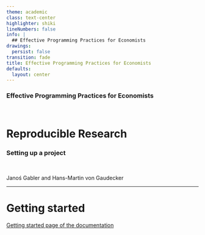 ```yaml
---
theme: academic
class: text-center
highlighter: shiki
lineNumbers: false
info: |
  ## Effective Programming Practices for Economists
drawings:
  persist: false
transition: fade
title: Effective Programming Practices for Economists
defaults:
  layout: center
---
```


### Effective Programming Practices for Economists

<br>

# Reproducible Research


### Setting up a project

<br>


Janoś Gabler and Hans-Martin von Gaudecker


---

# Getting started

[Getting started page of the documentation](https://econ-project-templates.readthedocs.io/en/stable/getting_started/index.html)
